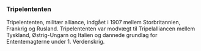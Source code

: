 ### Tripelententen


Tripelententen, militær alliance, indgået i 1907 mellem Storbritannien, Frankrig og Rusland. Tripelententen var modvægt til Tripelalliancen mellem Tyskland, Østrig-Ungarn og Italien og dannede grundlag for Ententemagterne under 1. Verdenskrig.